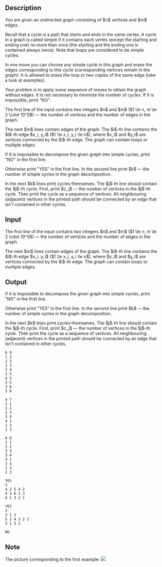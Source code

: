 ## Description

<div><p>You are given an undirected graph consisting of $n$ vertices and $m$ edges.</p><p>Recall that a cycle is a path that starts and ends in the same vertex. A cycle in a graph is called simple if it contains each vertex (except the starting and ending one) no more than once (the starting and the ending one is contained always <span class="tex-font-style-bf">twice</span>). Note that loops are considered to be simple cycles.</p><p>In one move you can choose <span class="tex-font-style-bf">any</span> simple cycle in this graph and erase the edges corresponding to this cycle (corresponding vertices remain in the graph). It is <span class="tex-font-style-bf">allowed</span> to erase the loop or two copies of the same edge (take a look at examples).</p><p>Your problem is to apply some sequence of moves to obtain the graph without edges. <span class="tex-font-style-bf">It is not necessary to minimize the number of cycles</span>. If it is impossible, print "<span class="tex-font-style-tt">NO</span>".</p></div><div class="input-specification"><p>The first line of the input contains two integers $n$ and $m$ ($1 \le n, m \le 2 \cdot 10^5$) — the number of vertices and the number of edges in the graph.</p><p>The next $m$ lines contain edges of the graph. The $i$-th line contains the $i$-th edge $x_i, y_i$ ($1 \le x_i, y_i \le n$), where $x_i$ and $y_i$ are vertices connected by the $i$-th edge. The graph <span class="tex-font-style-bf">can contain loops or multiple edges</span>.</p></div><div class="output-specification"><p>If it is impossible to decompose the given graph into simple cycles, print "<span class="tex-font-style-tt">NO</span>" in the first line.</p><p>Otherwise print "<span class="tex-font-style-tt">YES</span>" in the first line. In the second line print $k$ — the number of simple cycles in the graph decomposition.</p><p>In the next $k$ lines print cycles themselves. The $j$-th line should contain the $j$-th cycle. First, print $c_j$ — the number of vertices in the $j$-th cycle. Then print the cycle as a sequence of vertices. All neighbouring (adjacent) vertices in the printed path should be connected by an edge that isn't contained in other cycles.</p></div>

## Input

<p>The first line of the input contains two integers $n$ and $m$ ($1 \le n, m \le 2 \cdot 10^5$) — the number of vertices and the number of edges in the graph.</p><p>The next $m$ lines contain edges of the graph. The $i$-th line contains the $i$-th edge $x_i, y_i$ ($1 \le x_i, y_i \le n$), where $x_i$ and $y_i$ are vertices connected by the $i$-th edge. The graph <span class="tex-font-style-bf">can contain loops or multiple edges</span>.</p>

## Output

<p>If it is impossible to decompose the given graph into simple cycles, print "<span class="tex-font-style-tt">NO</span>" in the first line.</p><p>Otherwise print "<span class="tex-font-style-tt">YES</span>" in the first line. In the second line print $k$ — the number of simple cycles in the graph decomposition.</p><p>In the next $k$ lines print cycles themselves. The $j$-th line should contain the $j$-th cycle. First, print $c_j$ — the number of vertices in the $j$-th cycle. Then print the cycle as a sequence of vertices. All neighbouring (adjacent) vertices in the printed path should be connected by an edge that isn't contained in other cycles.</p>





```input1
6 9
1 2
2 3
1 3
2 4
2 5
4 5
3 5
3 6
5 6
```




```input2
4 7
1 1
1 2
2 3
3 4
4 1
1 3
1 3
```




```input3
4 8
1 1
1 2
2 3
3 4
4 1
2 4
1 3
1 3
```




```output1
YES
3
4 2 5 4 2 
4 3 6 5 3 
4 1 3 2 1
```




```output2
YES
3
2 1 1 
5 1 4 3 2 1 
3 1 3 1
```




```output3
NO
```



## Note

<p>The picture corresponding to the first example: <img class="tex-graphics" src="file://hp8EDYS3.png" style="max-width: 100.0%;max-height: 100.0%;"></p>
